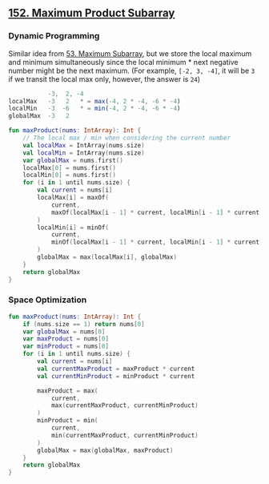 ## [152. Maximum Product Subarray](https://leetcode.com/problems/maximum-product-subarray/)

### Dynamic Programming
Similar idea from [53. Maximum Subarray](../leetcode/53.maximum-subarray.md), but we store the local maximum and minimum simultaneously since the local minimum * next negative number might be the next maximum. (For example, `[-2, 3, -4]`, it will be `3` if we transit the local max only, however, the answer is `24`)

```js
           -3,  2, -4
localMax   -3   2   * = max(-4, 2 * -4, -6 * -4)
localMin   -3  -6   * = min(-4, 2 * -4, -6 * -4)
globalMax  -3   2
```

```kotlin
fun maxProduct(nums: IntArray): Int {
    // The local max / min when considering the current number
    val localMax = IntArray(nums.size)
    val localMin = IntArray(nums.size)
    var globalMax = nums.first()
    localMax[0] = nums.first()
    localMin[0] = nums.first()
    for (i in 1 until nums.size) {
        val current = nums[i]
        localMax[i] = maxOf(
            current,
            maxOf(localMax[i - 1] * current, localMin[i - 1] * current)
        )
        localMin[i] = minOf(
            current,
            minOf(localMax[i - 1] * current, localMin[i - 1] * current)
        )
        globalMax = max(localMax[i], globalMax)
    }
    return globalMax
}
```

### Space Optimization
```kotlin
fun maxProduct(nums: IntArray): Int {
    if (nums.size == 1) return nums[0]
    var globalMax = nums[0]
    var maxProduct = nums[0]
    var minProduct = nums[0]
    for (i in 1 until nums.size) {
        val current = nums[i]
        val currentMaxProduct = maxProduct * current
        val currentMinProduct = minProduct * current

        maxProduct = max(
            current,
            max(currentMaxProduct, currentMinProduct)
        )
        minProduct = min(
            current,
            min(currentMaxProduct, currentMinProduct)
        )
        globalMax = max(globalMax, maxProduct)
    }
    return globalMax
}
```
